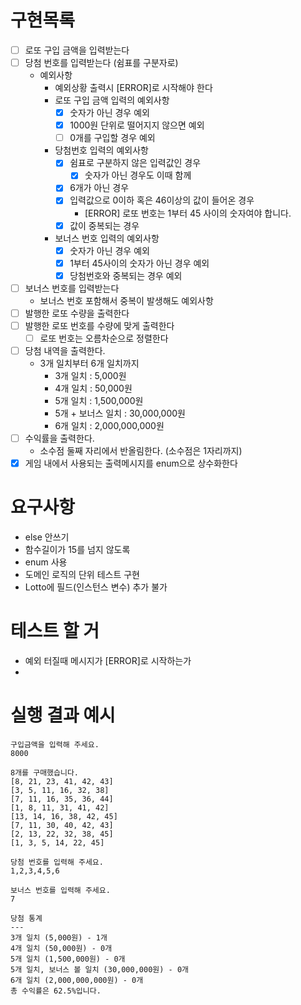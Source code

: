# 구현목록

- [ ] 로또 구입 금액을 입력받는다
- [ ] 당첨 번호를 입력받는다 (쉼표를 구분자로)
  - 예외사항
    - 예외상황 출력시 [ERROR]로 시작해야 한다
    - 로또 구입 금액 입력의 예외사항
      - [x] 숫자가 아닌 경우 예외
      - [x] 1000원 단위로 떨어지지 않으면 예외
      - [ ] 0개를 구입할 경우 예외
    - 당첨번호 입력의 예외사항
      - [x] 쉼표로 구분하지 않은 입력값인 경우
        - [x] 숫자가 아닌 경우도 이때 함께
      - [x] 6개가 아닌 경우
      - [x] 입력값으로 0이하 혹은 46이상의 값이 들어온 경우
        - [ERROR] 로또 번호는 1부터 45 사이의 숫자여야 합니다.
      - [x] 값이 중복되는 경우
    - 보너스 번호 입력의 예외사항
      - [x] 숫자가 아닌 경우 예외
      - [x] 1부터 45사이의 숫자가 아닌 경우 예외
      - [x] 당첨번호와 중복되는 경우 예외
- [ ] 보너스 번호를 입력받는다
  - 보너스 번호 포함해서 중복이 발생해도 예외사항
- [ ] 발행한 로또 수량을 출력한다
- [ ] 발행한 로또 번호를 수량에 맞게 출력한다
  - [ ] 로또 번호는 오름차순으로 정렬한다
- [ ] 당첨 내역을 출력한다.
  - 3개 일치부터 6개 일치까지
    - 3개 일치 : 5,000원
    - 4개 일치 : 50,000원
    - 5개 일치 : 1,500,000원
    - 5개 + 보너스 일치 : 30,000,000원
    - 6개 일치 : 2,000,000,000원
- [ ] 수익률을 출력한다.
  - 소수점 둘째 자리에서 반올림한다. (소수점은 1자리까지)
- [x] 게임 내에서 사용되는 출력메시지를 enum으로 상수화한다
# 요구사항
- else 안쓰기
- 함수길이가 15를 넘지 않도록
- enum 사용
- 도메인 로직의 단위 테스트 구현
- Lotto에 필드(인스턴스 변수) 추가 불가

# 테스트 할 거
- 예외 터질때 메시지가 [ERROR]로 시작하는가
- 


# 실행 결과 예시
```
구입금액을 입력해 주세요.
8000

8개를 구매했습니다.
[8, 21, 23, 41, 42, 43] 
[3, 5, 11, 16, 32, 38] 
[7, 11, 16, 35, 36, 44] 
[1, 8, 11, 31, 41, 42] 
[13, 14, 16, 38, 42, 45] 
[7, 11, 30, 40, 42, 43] 
[2, 13, 22, 32, 38, 45] 
[1, 3, 5, 14, 22, 45]

당첨 번호를 입력해 주세요.
1,2,3,4,5,6

보너스 번호를 입력해 주세요.
7

당첨 통계
---
3개 일치 (5,000원) - 1개
4개 일치 (50,000원) - 0개
5개 일치 (1,500,000원) - 0개
5개 일치, 보너스 볼 일치 (30,000,000원) - 0개
6개 일치 (2,000,000,000원) - 0개
총 수익률은 62.5%입니다.
```

